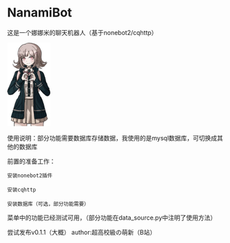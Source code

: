 # NanamiBot
这是一个娜娜米的聊天机器人（基于nonebot2/cqhttp）

<img src="https://github.com/coderrbk/NanamiBot/blob/main/nanami.jpg" width="100px">

使用说明：部分功能需要数据库存储数据，我使用的是mysql数据库，可切换成其他的数据库

前置的准备工作：

    安装nonebot2插件

    安装cqhttp
    
    安装数据库（可选，部分功能需要）

菜单中的功能已经测试可用，（部分功能在data_source.py中注明了使用方法）


尝试发布v0.1.1（大概）
author:超高校級の萌新（B站）